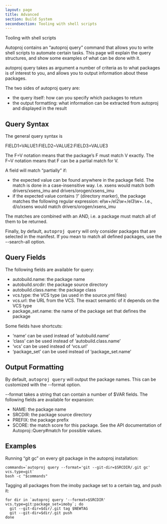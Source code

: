 ```yaml
---
layout: page
title: Advanced
section: Build System
secondsection: Tooling with shell scripts
---
```


<div class="content2">
<div class="content2-pagetitle">Tooling with shell scripts</div>
<div class="content2-container line-box">
<div class="content2-container-1col">



<p>Autoproj contains an &ldquo;autoproj query&rdquo; command that allows you to write shell
scripts to automate certain tasks. This page will explain the query structures,
and show some examples of what can be done with it.</p>

<p>autoproj query takes as argument a number of criteria as to what packages is of
interest to you, and allows you to output information about these packages.</p>

<p>The two sides of autoproj query are:</p>

<ul>
  <li>the query itself: how can you specify which packages to return</li>
  <li>the output formatting: what information can be extracted from autoproj and
displayed in the result</li>
</ul>

<h2 id="query-syntax">Query Syntax</h2>
<p>The general query syntax is</p>

<p class="block">FIELD1=VALUE1:FIELD2~VALUE2:FIELD3=VALUE3</p>

<p>The F=V notation means that the package&rsquo;s F must match V exactly. The F~V
notation means that F can be a partial match for V.</p>

<p>A field will match &ldquo;partially&rdquo; if:</p>

<ul>
  <li>the expected value can be found anywhere in the package field. The
match is done in a case-insensitive way. I.e. xsens would match both
drivers/xsens_imu and drivers/orogen/xsens_imu</li>
  <li>if the expected value contains &lsquo;/&rsquo; (directory marker), the package matches
the following regular expression: el\w+/el2\w+/el3\w+. I.e., d/o/xsens would
match drivers/orogen/xsens_imu</li>
</ul>

<p>The matches are combined with an AND, i.e. a package must match all of them to
be returned.</p>

<p>Finally, by default, <tt>autoproj query</tt> will only consider packages that
are selected in the manifest. If you mean to match all defined packages, use the
--search-all option.</p>

<h2 id="query-fields">Query Fields</h2>
<p>The following fields are available for query:</p>

<ul>
  <li>autobuild.name: the package name</li>
  <li>autobuild.srcdir: the package source directory</li>
  <li>autobuild.class.name: the package class</li>
  <li>vcs.type: the VCS type (as used in the source.yml files)</li>
  <li>vcs.url: the URL from the VCS. The exact semantic of it depends on the
VCS type</li>
  <li>package_set.name: the name of the package set that defines the package</li>
</ul>

<p>Some fields have shortcuts:</p>

<ul>
  <li>&lsquo;name&rsquo; can be used instead of &lsquo;autobuild.name&rsquo;</li>
  <li>&lsquo;class&rsquo; can be used instead of &lsquo;autobuild.class.name&rsquo;</li>
  <li>&lsquo;vcs&rsquo; can be used instead of &lsquo;vcs.url&rsquo;</li>
  <li>&lsquo;package_set&rsquo; can be used instead of &lsquo;package_set.name&rsquo;</li>
</ul>

<h2 id="output-formatting">Output Formatting</h2>
<p>By default, <tt>autoproj query</tt> will output the package names. This can be
customized with the --format option.</p>

<p>--format takes a string that can contain a number of $VAR fields. The following
fields are available for expansion:</p>

<ul>
  <li>NAME: the package name</li>
  <li>SRCDIR: the package source directory</li>
  <li>PREFIX: the package prefix</li>
  <li>SCORE: the match score for this package. See the API documentation of
Autoproj::Query#match for possible values.</li>
</ul>

<h2 id="examples">Examples</h2>

<p>Running &ldquo;git gc&rdquo; on every git package in the autoproj installation:</p>

<pre><code>commands=`autoproj query --format='git --git-dir=$SRCDIR/.git gc' vcs.type=git`
bash -c "$commands"
</code></pre>

<p>Tagging all packages from the imoby package set to a certain tag, and push it:</p>

<pre><code>for dir in `autoproj query '--format=$SRCDIR' vcs.type=git:package_set=imoby`; do
  git --git-dir=$dir/.git tag $NEWTAG
  git --git-dir=$dir/.git push
done
</code></pre>



</div>
</div>
</div>
